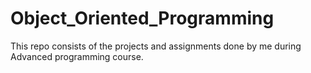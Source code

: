 # Object_Oriented_Programming
This repo consists of the projects and assignments done by me during Advanced programming course.
